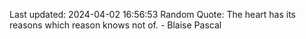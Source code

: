 Last updated: 2024-04-02 16:56:53
Random Quote: The heart has its reasons which reason knows not of. - Blaise Pascal
